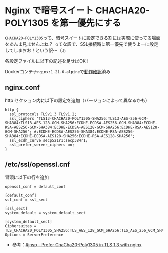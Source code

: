 # Nginx で暗号スイート CHACHA20-POLY1305 を第一優先にする
`CHACHA20-POLY1305`って、暗号スイートに設定できる割には実際に使ってる場面をあんま見ませんよね？ ってな訳で、SSL接続時に第一優先で使うよーに設定してしまおお！という訳～（ぉ

各設定ファイルに以下の記述を足せばOK！

Dockerコンテナ`nginx:1.21.6-alpine`で[動作確認](https://x.com/IchikawaYukko/status/1893987888343241123)済み

## nginx.conf
http セクション内に以下の設定を追加（バージョンによって異なるかも）
```
http {
  ssl_protocols TLSv1.3 TLSv1.2;
  ssl_ciphers 'TLS13-CHACHA20-POLY1305-SHA256:TLS13-AES-256-GCM-SHA384:TLS13-AES-128-GCM-SHA256:ECDHE-ECDSA-AES256-GCM-SHA384:ECDHE-RSA-AES256-GCM-SHA384:ECDHE-ECDSA-AES128-GCM-SHA256:ECDHE-RSA-AES128-GCM-SHA256'; #:ECDHE-ECDSA-AES256-SHA384:ECDHE-RSA-AES256-SHA384:ECDHE-ECDSA-AES128-SHA256:ECDHE-RSA-AES128-SHA256';
  ssl_ecdh_curve secp521r1:secp384r1;
  ssl_prefer_server_ciphers on;
}
```
## /etc/ssl/openssl.cnf
冒頭に以下の行を追加
```
openssl_conf = default_conf

[default_conf]
ssl_conf = ssl_sect

[ssl_sect]
system_default = system_default_sect

[system_default_sect]
Ciphersuites = TLS_CHACHA20_POLY1305_SHA256:TLS_AES_128_GCM_SHA256:TLS_AES_256_GCM_SHA384
Options = ServerPreference
```

* 参考：[#jnsp - Prefer ChaCha20-Poly1305 in TLS 1.3 with nginx](https://blog.pinterjann.is/chacha20-tls13-openssl.html)
